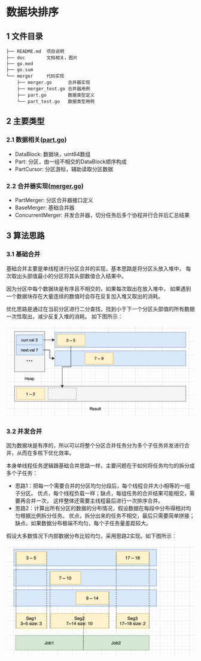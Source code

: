 # 数据块排序
## 1 文件目录
```
├── README.md  项目说明
├── doc        文档相关，图片
├── go.mod
├── go.sum
└── merger     代码实现
    ├── merger.go      合并器实现
    ├── merger_test.go 合并器用例
    ├── part.go        数据类型定义
    └── part_test.go   数据类型用例
```
## 2 主要类型
### 2.1 数据相关([part.go](merger/part.go))
- DataBlock: 数据块，uint64数组
- Part: 分区，由一组不相交的DataBlock顺序构成
- PartCursor: 分区游标，辅助读取分区数据
### 2.2 合并器实现([merger.go](merger/merger.go))
- PartMerger: 分区合并器接口定义
- BaseMerger: 基础合并器
- ConcurrentMerger: 并发合并器，切分任务后多个协程并行合并后汇总结果

## 3 算法思路
### 3.1 基础合并
基础合并主要是单线程进行分区合并的实现，基本思路是将分区头放入堆中，
每次取出头部值最小的分区将其头部数值合入结果中。

因为分区中每个数据块是有序且不相交的，如果每次取出在放入堆中，
如果遇到一个数据块存在大量连续的数值时会存在反复加入堆又取出的消耗。

优化思路是通过在当前分区进行二分查找，找到小于下一个分区头部值的所有数据一次性取出，减少反复入堆的消耗。
如下图所示：

![base_merge](doc/base_merge.png)

### 3.2 并发合并
因为数据块是有序的，所以可以将整个分区合并任务分为多个子任务并发进行合并，从而在多核下优化效率。

本身单线程任务逻辑跟基础合并思路一样，主要问题在于如何将任务均匀的拆分成多个子任务：
- 思路1：把每一个需要合并的分区均匀分段后，每个线程合并大小相等的一组子分区。
优点，每个线程负载一样；缺点，每组任务的合并结果可能相交，需要再合并一次，
这样整体还需要主线程最后进行一次排序合并。
- 思路2：计算出所有分区的数据的分布情况，假设数据在每段中分布得相对均匀根据比例拆分任务。
优点，拆分出来的任务不相交，最后只需要简单拼接；缺点，如果数据分布极端不均匀，每个子任务量差距较大。

假设大多数情况下内部数据分布比较均匀，采用思路2实现。如下图所示：

![split_job](doc/split_job.png)
